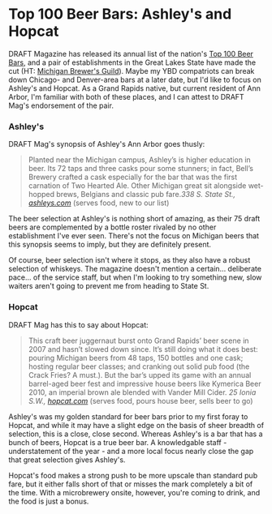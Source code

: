 Top 100 Beer Bars: Ashley's and Hopcat
======================================

DRAFT Magazine has released its annual list of the nation's [Top 100 Beer Bars](http://draftmag.com/new/Feature/americas-100-best-beer-bars-2011/#midwest), and a pair of establishments in the Great Lakes State have made the cut (HT: [Michigan Brewer's Guild](http://twitter.com/#!/MiBrewersGuild/statuses/28869464523022336)). Maybe my YBD compatriots can break down Chicago- and Denver-area bars at a later date, but I'd like to focus on Ashley's and Hopcat. As a Grand Rapids native, but current resident of Ann Arbor, I'm familiar with both of these places, and I can attest to DRAFT Mag's endorsement of the pair.

### Ashley's

DRAFT Mag's synopsis of Ashley's Ann Arbor goes thusly:

> Planted near the Michigan campus, Ashley’s is higher education in beer. Its 72 taps and three casks pour some stunners; in fact, Bell’s Brewery crafted a cask especially for the bar that was the first carnation of Two Hearted Ale. Other Michigan great sit alongside wet-hopped brews, Belgians and classic pub fare._338 S. State St., [ashleys.com](http://ashleys.com/)_ (serves food, new to our list)

The beer selection at Ashley's is nothing short of amazing, as their 75 draft beers are complemented by a bottle roster rivaled by no other establishment I've ever seen. There's not the focus on Michigan beers that this synopsis seems to imply, but they are definitely present.

Of course, beer selection isn't where it stops, as they also have a robust selection of whiskeys. The magazine doesn't mention a certain... deliberate pace... of the service staff, but when I'm looking to try something new, slow waiters aren't going to prevent me from heading to State St.

### Hopcat

DRAFT Mag has this to say about Hopcat:

> This craft beer juggernaut burst onto Grand Rapids’ beer scene in 2007 and hasn’t slowed down since. It’s still doing what it does best: pouring Michigan beers from 48 taps, 150 bottles and one cask; hosting regular beer classes; and cranking out solid pub food (the Crack Fries? A must.). But the bar’s upped its game with an annual barrel-aged beer fest and impressive house beers like Kymerica Beer 2010, an imperial brown ale blended with Vander Mill Cider. _25 Ionia S.W., [hopcat.com](http://hopcat.com/)_ (serves food, pours house beer, sells beer to go)

Ashley's was my golden standard for beer bars prior to my first foray to Hopcat, and while it may have a slight edge on the basis of sheer breadth of selection, this is a close, close second. Whereas Ashley's is a bar that has a bunch of beers, Hopcat is a true beer bar. A knowledgable staff - understatement of the year - and a more local focus nearly close the gap that great selection gives Ashley's.

Hopcat's food makes a strong push to be more upscale than standard pub fare, but it either falls short of that or misses the mark completely a bit of the time. With a microbrewery onsite, however, you're coming to drink, and the food is just a bonus.